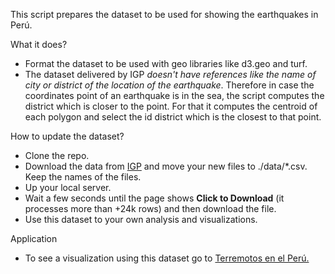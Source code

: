 This script prepares the dataset to be used for showing the earthquakes in Perú.

What it does?
- Format the dataset to be used with geo libraries like d3.geo and turf.
- The dataset delivered by IGP *doesn't have references like the name of city or district of the location of the earthquake*. Therefore in case the coordinates point of an earthquake is in the sea, the script computes the district which is closer to the point. For that it computes the centroid of each polygon and select the id district which is the closest to that point.

How to update the dataset?
- Clone the repo.
- Download the data from [IGP](https://ultimosismo.igp.gob.pe/descargar-datos-sismicos)
and move your new files to ./data/*.csv. Keep the names of the files.
- Up your local server.
- Wait a few seconds until the page shows **Click to Download** (it processes more than +24k rows) and then download the file.
- Use this dataset to your own analysis and visualizations.

Application
- To see a visualization using this dataset go to [Terremotos en el Perú.](https://ccalobeto.github.io/earthquakes/)

